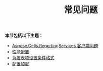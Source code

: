 ﻿---
title: 常见问题
type: docs
weight: 70
url: /zh/reportingservices/faqs/
---
**本节包括以下主题：** 
- [Aspose.Cells.ReportingServices 客户端问题](/cells/zh/reportingservices/aspose-cells-reportingservices-client-issues/)
- [性能配置](/cells/zh/reportingservices/performance-configuration/)
- [为报表项设置条件格式](/cells/zh/reportingservices/setting-conditional-formatting-for-report-item/)
- [配置加密](/cells/zh/reportingservices/configuring-encryption/)
